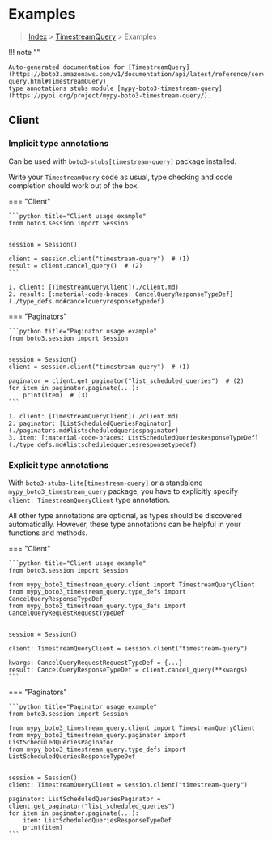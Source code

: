 # Examples

> [Index](../README.md) > [TimestreamQuery](./README.md) > Examples

!!! note ""

    Auto-generated documentation for [TimestreamQuery](https://boto3.amazonaws.com/v1/documentation/api/latest/reference/services/timestream-query.html#TimestreamQuery)
    type annotations stubs module [mypy-boto3-timestream-query](https://pypi.org/project/mypy-boto3-timestream-query/).

## Client

### Implicit type annotations

Can be used with `boto3-stubs[timestream-query]` package installed.

Write your `TimestreamQuery` code as usual,
type checking and code completion should work out of the box.


=== "Client"

    ```python title="Client usage example"
    from boto3.session import Session


    session = Session()

    client = session.client("timestream-query")  # (1)
    result = client.cancel_query()  # (2)
    ```

    1. client: [TimestreamQueryClient](./client.md)
    2. result: [:material-code-braces: CancelQueryResponseTypeDef](./type_defs.md#cancelqueryresponsetypedef) 



=== "Paginators"

    ```python title="Paginator usage example"
    from boto3.session import Session


    session = Session()
    client = session.client("timestream-query")  # (1)

    paginator = client.get_paginator("list_scheduled_queries")  # (2)
    for item in paginator.paginate(...):
        print(item)  # (3)
    ```

    1. client: [TimestreamQueryClient](./client.md)
    2. paginator: [ListScheduledQueriesPaginator](./paginators.md#listscheduledqueriespaginator)
    3. item: [:material-code-braces: ListScheduledQueriesResponseTypeDef](./type_defs.md#listscheduledqueriesresponsetypedef) 




### Explicit type annotations

With `boto3-stubs-lite[timestream-query]`
or a standalone `mypy_boto3_timestream_query` package, you have to explicitly specify `client: TimestreamQueryClient` type annotation.

All other type annotations are optional, as types should be discovered automatically.
However, these type annotations can be helpful in your functions and methods.


=== "Client"

    ```python title="Client usage example"
    from boto3.session import Session

    from mypy_boto3_timestream_query.client import TimestreamQueryClient
    from mypy_boto3_timestream_query.type_defs import CancelQueryResponseTypeDef
    from mypy_boto3_timestream_query.type_defs import CancelQueryRequestRequestTypeDef


    session = Session()

    client: TimestreamQueryClient = session.client("timestream-query")

    kwargs: CancelQueryRequestRequestTypeDef = {...}
    result: CancelQueryResponseTypeDef = client.cancel_query(**kwargs)
    ```



=== "Paginators"

    ```python title="Paginator usage example"
    from boto3.session import Session

    from mypy_boto3_timestream_query.client import TimestreamQueryClient
    from mypy_boto3_timestream_query.paginator import ListScheduledQueriesPaginator
    from mypy_boto3_timestream_query.type_defs import ListScheduledQueriesResponseTypeDef


    session = Session()
    client: TimestreamQueryClient = session.client("timestream-query")

    paginator: ListScheduledQueriesPaginator = client.get_paginator("list_scheduled_queries")
    for item in paginator.paginate(...):
        item: ListScheduledQueriesResponseTypeDef
        print(item)
    ```




